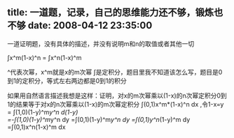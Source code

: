 title: 一道题，记录，自己的思维能力还不够，锻炼也不够
date: 2008-04-12 23:35:00
---

一道证明题，没有具体的描述，并没有说明m和n的取值或者其他一切 

∫x^m(1-x)^n = ∫x^n(1-x)^m   

^代表次幂，x^m就是x的m次幂 
∫是定积分，题目里我不知道该怎么写，题目是0到1的定积分，等式左右两边都是0到1的积分   

如果用自然语言描述我想是这样：证明，对x的m次幂乘以(1-x)的n次幂定积分0到1的结果等于对x的n次幂乘以(1-x)的m次幂定积分   ∫(0,1)x^m*(1-x)^n dx ,令1-x=y 
= ∫(1,0)(1-y)^m*y^n d(1-y)   
=-∫(1,0)(1-y)^m*y^n dy 
=∫(0,1)(1-y)^m*y^n dy 
=∫(0,1)y^n*(1-y)^m dy   
=∫(0,1)x^n(1-x)^m dx
